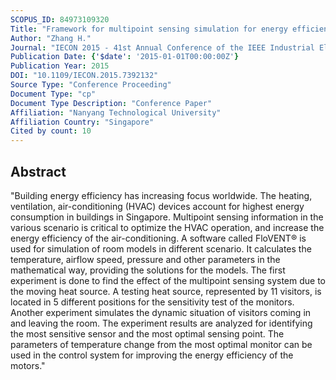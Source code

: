 ```yaml
---
SCOPUS_ID: 84973109320
Title: "Framework for multipoint sensing simulation for energy efficient HVAC operation in buildings"
Author: "Zhang H."
Journal: "IECON 2015 - 41st Annual Conference of the IEEE Industrial Electronics Society"
Publication Date: {'$date': '2015-01-01T00:00:00Z'}
Publication Year: 2015
DOI: "10.1109/IECON.2015.7392132"
Source Type: "Conference Proceeding"
Document Type: "cp"
Document Type Description: "Conference Paper"
Affiliation: "Nanyang Technological University"
Affiliation Country: "Singapore"
Cited by count: 10
---
```


## Abstract
"Building energy efficiency has increasing focus worldwide. The heating, ventilation, air-conditioning (HVAC) devices account for highest energy consumption in buildings in Singapore. Multipoint sensing information in the various scenario is critical to optimize the HVAC operation, and increase the energy efficiency of the air-conditioning. A software called FloVENT® is used for simulation of room models in different scenario. It calculates the temperature, airflow speed, pressure and other parameters in the mathematical way, providing the solutions for the models. The first experiment is done to find the effect of the multipoint sensing system due to the moving heat source. A testing heat source, represented by 11 visitors, is located in 5 different positions for the sensitivity test of the monitors. Another experiment simulates the dynamic situation of visitors coming in and leaving the room. The experiment results are analyzed for identifying the most sensitive sensor and the most optimal sensing point. The parameters of temperature change from the most optimal monitor can be used in the control system for improving the energy efficiency of the motors."
